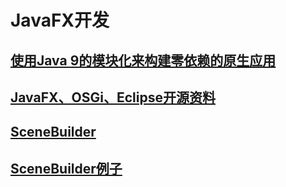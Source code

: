# JavaFX开发


## [使用Java 9的模块化来构建零依赖的原生应用](https://www.tuicool.com/articles/eiu2EnR)
## [JavaFX、OSGi、Eclipse开源资料](http://www.javafxchina.net/main/)

## [SceneBuilder](http://gluonhq.com/products/scene-builder/)
## [SceneBuilder例子](http://gluonhq.com/developers/samples/)
